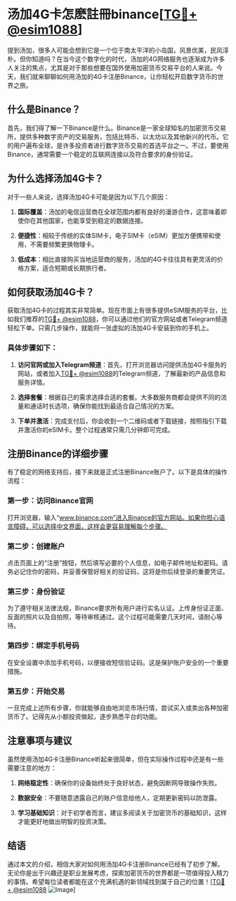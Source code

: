 # 汤加4G卡怎麽註冊binance[[TG💪+ @esim1088](https://t.me/s/esim1088)]

提到汤加，很多人可能会想到它是一个位于南太平洋的小岛国，风景优美，民风淳朴。但你知道吗？在当今这个数字化的时代，汤加的4G网络服务也逐渐成为许多人关注的焦点，尤其是对于那些想要在国外使用加密货币交易平台的人来说。今天，我们就来聊聊如何用汤加的4G卡注册Binance，让你轻松开启数字货币的世界之旅。

## 什么是Binance？

首先，我们得了解一下Binance是什么。Binance是一家全球知名的加密货币交易所，提供多种数字资产的交易服务，包括比特币、以太坊以及其他新兴的代币。它的用户遍布全球，是许多投资者进行数字货币交易的首选平台之一。不过，要使用Binance，通常需要一个稳定的互联网连接以及符合要求的身份验证。

## 为什么选择汤加4G卡？

对于一些人来说，选择汤加4G卡可能是因为以下几个原因：

1. **国际覆盖**：汤加的电信运营商在全球范围内都有良好的漫游合作，这意味着即使你在其他国家，也能享受到稳定的数据连接。
   
2. **便捷性**：相较于传统的实体SIM卡，电子SIM卡（eSIM）更加方便携带和使用，不需要频繁更换物理卡。

3. **低成本**：相比直接购买当地运营商的服务，汤加的4G卡往往具有更灵活的价格方案，适合短期或长期旅行者。

## 如何获取汤加4G卡？

获取汤加4G卡的过程其实非常简单。现在市面上有很多提供eSIM服务的平台，比如我们推荐的[TG💪+ @esim1088](https://t.me/s/esim1088)，你可以通过他们的官方网站或者Telegram频道轻松下单。只需几步操作，就能将一张虚拟的汤加4G卡安装到你的手机上。

### 具体步骤如下：

1. **访问官网或加入Telegram频道**：首先，打开浏览器访问提供汤加4G卡服务的网站，或者加入[TG💪+ @esim1088](https://t.me/s/esim1088)的Telegram频道，了解最新的产品信息和服务详情。

2. **选择套餐**：根据自己的需求选择合适的套餐。大多数服务商都会提供不同的流量和通话时长选项，确保你能找到最适合自己情况的方案。

3. **下单并激活**：完成支付后，你会收到一个二维码或者下载链接，按照指引下载并激活你的eSIM卡。整个过程通常只需几分钟即可完成。

## 注册Binance的详细步骤

有了稳定的网络支持后，接下来就是正式注册Binance账户了。以下是具体的操作流程：

### 第一步：访问Binance官网

打开浏览器，输入“www.binance.com”进入Binance的官方网站。如果你担心语言障碍，可以选择中文界面，这样会更容易理解每个步骤。

### 第二步：创建账户

点击页面上的“注册”按钮，然后填写必要的个人信息，如电子邮件地址和密码。请务必记住你的密码，并妥善保管好相关的验证码，这将是你后续登录的重要凭证。

### 第三步：身份验证

为了遵守相关法律法规，Binance要求所有用户进行实名认证。上传身份证正面、反面的照片以及自拍照，等待审核通过。这个过程可能需要几天时间，请耐心等待。

### 第四步：绑定手机号码

在安全设置中添加手机号码，以便接收短信验证码。这是保护账户安全的一个重要措施。

### 第五步：开始交易

一旦完成上述所有步骤，你就能够自由地浏览市场行情，尝试买入或卖出各种加密货币了。记得先从小额投资做起，逐步熟悉平台的功能。

## 注意事项与建议

虽然使用汤加4G卡注册Binance听起来很简单，但在实际操作过程中还是有一些需要注意的地方：

1. **网络稳定性**：确保你的设备始终处于良好状态，避免因断网导致操作失败。

2. **数据安全**：不要随意透露自己的账户信息给他人，定期更新密码以防泄露。

3. **学习基础知识**：对于初学者而言，建议多阅读关于加密货币的基础知识，这样才能更好地做出明智的投资决策。

## 结语

通过本文的介绍，相信大家对如何用汤加4G卡注册Binance已经有了初步了解。无论你是出于兴趣还是职业发展考虑，探索加密货币的世界都是一项值得投入精力的事情。希望每位读者都能在这个充满机遇的新领域找到属于自己的位置！[[TG💪+ @esim1088](https://t.me/s/esim1088) ![Image](https://i.postimg.cc/4NQfJmqS/Snipaste-2025-05-13-00-14-12.png)]